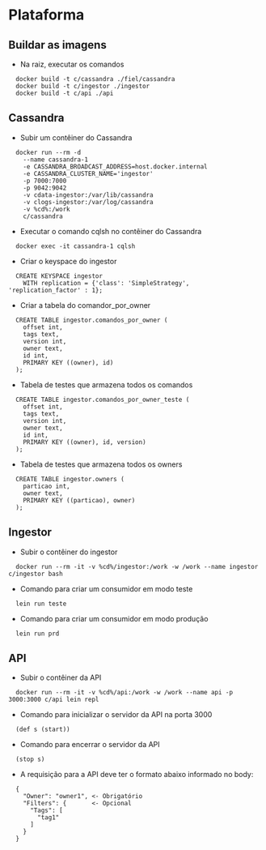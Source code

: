 # Plataforma

## Buildar as imagens

- Na raiz, executar os comandos

```
  docker build -t c/cassandra ./fiel/cassandra
  docker build -t c/ingestor ./ingestor
  docker build -t c/api ./api
```

## Cassandra

- Subir um contêiner do Cassandra

```
  docker run --rm -d
    --name cassandra-1
    -e CASSANDRA_BROADCAST_ADDRESS=host.docker.internal
    -e CASSANDRA_CLUSTER_NAME='ingestor'
    -p 7000:7000
    -p 9042:9042
    -v cdata-ingestor:/var/lib/cassandra
    -v clogs-ingestor:/var/log/cassandra
    -v %cd%:/work
    c/cassandra
```

- Executar o comando cqlsh no contêiner do Cassandra

```
  docker exec -it cassandra-1 cqlsh
```

- Criar o keyspace do ingestor

```
  CREATE KEYSPACE ingestor
    WITH replication = {'class': 'SimpleStrategy', 'replication_factor' : 1};
```

- Criar a tabela do comandor_por_owner

```
  CREATE TABLE ingestor.comandos_por_owner (
    offset int,
    tags text,
    version int,
    owner text,
    id int,
    PRIMARY KEY ((owner), id)
  );
```

- Tabela de testes que armazena todos os comandos

```
  CREATE TABLE ingestor.comandos_por_owner_teste (
    offset int,
    tags text,
    version int,
    owner text,
    id int,
    PRIMARY KEY ((owner), id, version)
  );
```

- Tabela de testes que armazena todos os owners

```
  CREATE TABLE ingestor.owners (
    particao int,
    owner text,
    PRIMARY KEY ((particao), owner)
  );
```

## Ingestor

- Subir o contêiner do ingestor

```
  docker run --rm -it -v %cd%/ingestor:/work -w /work --name ingestor c/ingestor bash
```

- Comando para criar um consumidor em modo teste

```
  lein run teste
```

- Comando para criar um consumidor em modo produção

```
  lein run prd
```

## API

- Subir o contêiner da API

```
  docker run --rm -it -v %cd%/api:/work -w /work --name api -p 3000:3000 c/api lein repl
```

- Comando para inicializar o servidor da API na porta 3000

```
  (def s (start))
```

- Comando para encerrar o servidor da API

```
  (stop s)
```

- A requisição para a API deve ter o formato abaixo informado no body:

```
  {
    "Owner": "owner1", <- Obrigatório
    "Filters": {       <- Opcional
      "Tags": [
        "tag1"
      ]
    }
  }
```